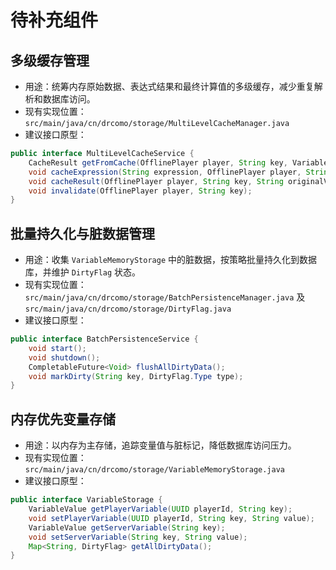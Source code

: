 # 待补充组件

## 多级缓存管理
- 用途：统筹内存原始数据、表达式结果和最终计算值的多级缓存，减少重复解析和数据库访问。
- 现有实现位置：`src/main/java/cn/drcomo/storage/MultiLevelCacheManager.java`
- 建议接口原型：
```java
public interface MultiLevelCacheService {
    CacheResult getFromCache(OfflinePlayer player, String key, Variable variable);
    void cacheExpression(String expression, OfflinePlayer player, String result);
    void cacheResult(OfflinePlayer player, String key, String originalValue, String result);
    void invalidate(OfflinePlayer player, String key);
}
```

## 批量持久化与脏数据管理
- 用途：收集 `VariableMemoryStorage` 中的脏数据，按策略批量持久化到数据库，并维护 `DirtyFlag` 状态。
- 现有实现位置：`src/main/java/cn/drcomo/storage/BatchPersistenceManager.java` 及 `src/main/java/cn/drcomo/storage/DirtyFlag.java`
- 建议接口原型：
```java
public interface BatchPersistenceService {
    void start();
    void shutdown();
    CompletableFuture<Void> flushAllDirtyData();
    void markDirty(String key, DirtyFlag.Type type);
}
```

## 内存优先变量存储
- 用途：以内存为主存储，追踪变量值与脏标记，降低数据库访问压力。
- 现有实现位置：`src/main/java/cn/drcomo/storage/VariableMemoryStorage.java`
- 建议接口原型：
```java
public interface VariableStorage {
    VariableValue getPlayerVariable(UUID playerId, String key);
    void setPlayerVariable(UUID playerId, String key, String value);
    VariableValue getServerVariable(String key);
    void setServerVariable(String key, String value);
    Map<String, DirtyFlag> getAllDirtyData();
}
```
